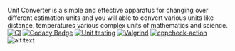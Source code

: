 Unit Converter is a simple and effective apparatus for changing over different estimation units and you will able to convert various units like distance, temperatures various complex units of mathematics and science.
[![CI](https://github.com/bhargavi-muppirisetti/Stepin-Unit-Converter-and-Calculator/actions/workflows/build.yml/badge.svg)](https://github.com/bhargavi-muppirisetti/Stepin-Unit-Converter-and-Calculator/actions/workflows/build.yml)
[![Codacy Badge](https://app.codacy.com/project/badge/Grade/ab8e84c57a1840edbac5b9f3a0036f95)](https://www.codacy.com/gh/bhargavi-muppirisetti/Stepin-Unit-Converter-and-Calculator/dashboard?utm_source=github.com&amp;utm_medium=referral&amp;utm_content=bhargavi-muppirisetti/Stepin-Unit-Converter-and-Calculator&amp;utm_campaign=Badge_Grade)
[![Unit testing](https://github.com/bhargavi-muppirisetti/Stepin-Unit-Converter-and-Calculator/actions/workflows/unittest.yml/badge.svg)](https://github.com/bhargavi-muppirisetti/Stepin-Unit-Converter-and-Calculator/actions/workflows/unittest.yml)
[![Valgrind](https://github.com/bhargavi-muppirisetti/Stepin-Unit-Converter-and-Calculator/actions/workflows/valgrind.yml/badge.svg)](https://github.com/bhargavi-muppirisetti/Stepin-Unit-Converter-and-Calculator/actions/workflows/valgrind.yml)
[![cppcheck-action](https://github.com/bhargavi-muppirisetti/Stepin-Unit-Converter-and-Calculator/actions/workflows/cppcheck.yml/badge.svg)](https://github.com/bhargavi-muppirisetti/Stepin-Unit-Converter-and-Calculator/actions/workflows/cppcheck.yml)
![alt text](https://media.idownloadblog.com/wp-content/uploads/2016/03/os-x-calculator-unit-conversion-guide-3-745x417.png)
